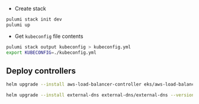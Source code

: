 
- Create stack

```bash
pulumi stack init dev
pulumi up
```

- Get `kubeconfig` file contents

```bash
pulumi stack output kubeconfig > kubeconfig.yml
export KUBECONFIG=./kubeconfig.yml
```

## Deploy controllers

```bash
helm upgrade --install aws-load-balancer-controller eks/aws-load-balancer-controller --version 1.6.0 -f k8s/values/aws-load-balancer-controller.yaml -n kube-system --create-namespace
```

```bash
helm upgrade --install external-dns external-dns/external-dns --version 1.13.0 -f k8s/values/external-dns.yaml -n kube-system --create-namespace
```
